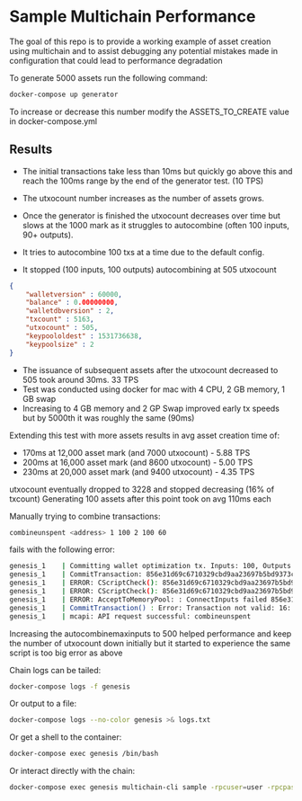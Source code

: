 # Sample Multichain Performance

The goal of this repo is to provide a working example of asset creation using multichain and to assist debugging any potential mistakes made in configuration that could lead to performance degradation

To generate 5000 assets run the following command:
```bash
docker-compose up generator
```
To increase or decrease this number modify the ASSETS_TO_CREATE value in docker-compose.yml

## Results

 - The initial transactions take less than 10ms but quickly go above this and reach the 100ms range by the end of the generator test. (10 TPS)

- The utxocount number increases as the number of assets grows. 
- Once the generator is finished the utxocount decreases over time but slows at the 1000 mark as it struggles to autocombine (often 100 inputs, 90+ outputs). 
- It tries to autocombine 100 txs at a time due to the default config.
- It stopped (100 inputs, 100 outputs) autocombining at 505 utxocount

```json
{
    "walletversion" : 60000,
    "balance" : 0.00000000,
    "walletdbversion" : 2,
    "txcount" : 5163,
    "utxocount" : 505,
    "keypoololdest" : 1531736638,
    "keypoolsize" : 2
}
```

- The issuance of subsequent assets after the utxocount decreased to 505 took around 30ms. 33 TPS
- Test was conducted using docker for mac with 4 CPU, 2 GB memory, 1 GB swap
- Increasing to 4 GB memory and 2 GP Swap improved early tx speeds but by 5000th it was roughly the same (90ms)

Extending this test with more assets results in avg asset creation time of:
- 170ms at 12,000 asset mark (and 7000 utxocount) - 5.88 TPS
- 200ms at 16,000 asset mark (and 8600 utxocount) - 5.00 TPS
- 230ms at 20,000 asset mark (and 9400 utxocount) - 4.35 TPS

utxocount eventually dropped to 3228 and stopped decreasing (16% of txcount)
Generating 100 assets after this point took on avg 110ms each

Manually trying to combine transactions: 
```bash
combineunspent <address> 1 100 2 100 60
```
fails with the following error:
```bash
genesis_1    | Committing wallet optimization tx. Inputs: 100, Outputs: 15
genesis_1    | CommitTransaction: 856e31d69c6710329cbd9aa23697b5bd9373cd97a1f2ec16f3295275aa218e07, vin: 100, vout: 15
genesis_1    | ERROR: CScriptCheck(): 856e31d69c6710329cbd9aa23697b5bd9373cd97a1f2ec16f3295275aa218e07:5 VerifySignature failed: Script is too big
genesis_1    | ERROR: CScriptCheck(): 856e31d69c6710329cbd9aa23697b5bd9373cd97a1f2ec16f3295275aa218e07:5 VerifySignature failed: Script is too big
genesis_1    | ERROR: AcceptToMemoryPool: : ConnectInputs failed 856e31d69c6710329cbd9aa23697b5bd9373cd97a1f2ec16f3295275aa218e07
genesis_1    | CommitTransaction() : Error: Transaction not valid: 16: ConnectInputs failed: mandatory-script-verify-flag-failed (Script is too big)
genesis_1    | mcapi: API request successful: combineunspent
```

Increasing the autocombinemaxinputs to 500 helped performance and keep the number of utxocount down initially but it started to experience the same script is too big error as above

Chain logs can be tailed:
```bash
docker-compose logs -f genesis
```

Or output to a file:
```bash
docker-compose logs --no-color genesis >& logs.txt
```

Or get a shell to the container:
```bash
docker-compose exec genesis /bin/bash
```

Or interact directly with the chain:
```bash
docker-compose exec genesis multichain-cli sample -rpcuser=user -rpcpassword=local-password -rpcport=8571
```

